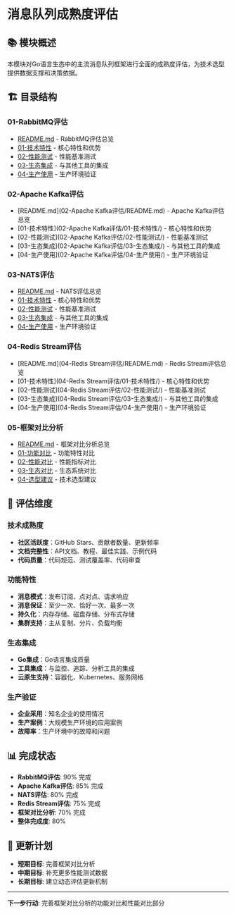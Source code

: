 # 消息队列成熟度评估

## 📚 **模块概述**

本模块对Go语言生态中的主流消息队列框架进行全面的成熟度评估，为技术选型提供数据支撑和决策依据。

## 🏗️ **目录结构**

### **01-RabbitMQ评估**

- [README.md](01-RabbitMQ评估/README.md) - RabbitMQ评估总览
- [01-技术特性](01-RabbitMQ评估/01-技术特性/) - 核心特性和优势
- [02-性能测试](01-RabbitMQ评估/02-性能测试/) - 性能基准测试
- [03-生态集成](01-RabbitMQ评估/03-生态集成/) - 与其他工具的集成
- [04-生产使用](01-RabbitMQ评估/04-生产使用/) - 生产环境验证

### **02-Apache Kafka评估**

- [README.md](02-Apache Kafka评估/README.md) - Apache Kafka评估总览
- [01-技术特性](02-Apache Kafka评估/01-技术特性/) - 核心特性和优势
- [02-性能测试](02-Apache Kafka评估/02-性能测试/) - 性能基准测试
- [03-生态集成](02-Apache Kafka评估/03-生态集成/) - 与其他工具的集成
- [04-生产使用](02-Apache Kafka评估/04-生产使用/) - 生产环境验证

### **03-NATS评估**

- [README.md](03-NATS评估/README.md) - NATS评估总览
- [01-技术特性](03-NATS评估/01-技术特性/) - 核心特性和优势
- [02-性能测试](03-NATS评估/02-性能测试/) - 性能基准测试
- [03-生态集成](03-NATS评估/03-生态集成/) - 与其他工具的集成
- [04-生产使用](03-NATS评估/04-生产使用/) - 生产环境验证

### **04-Redis Stream评估**

- [README.md](04-Redis Stream评估/README.md) - Redis Stream评估总览
- [01-技术特性](04-Redis Stream评估/01-技术特性/) - 核心特性和优势
- [02-性能测试](04-Redis Stream评估/02-性能测试/) - 性能基准测试
- [03-生态集成](04-Redis Stream评估/03-生态集成/) - 与其他工具的集成
- [04-生产使用](04-Redis Stream评估/04-生产使用/) - 生产环境验证

### **05-框架对比分析**

- [README.md](05-框架对比分析/README.md) - 框架对比分析总览
- [01-功能对比](05-框架对比分析/01-功能对比/) - 功能特性对比
- [02-性能对比](05-框架对比分析/02-性能对比/) - 性能指标对比
- [03-生态对比](05-框架对比分析/03-生态对比/) - 生态系统对比
- [04-选型建议](05-框架对比分析/04-选型建议/) - 技术选型建议

## 🎯 **评估维度**

### **技术成熟度**

- **社区活跃度**：GitHub Stars、贡献者数量、更新频率
- **文档完整性**：API文档、教程、最佳实践、示例代码
- **代码质量**：代码规范、测试覆盖率、代码审查

### **功能特性**

- **消息模式**：发布订阅、点对点、请求响应
- **消息保证**：至少一次、恰好一次、最多一次
- **持久化**：内存存储、磁盘存储、分布式存储
- **集群支持**：主从复制、分片、负载均衡

### **生态集成**

- **Go集成**：Go语言集成质量
- **工具集成**：与监控、追踪、分析工具的集成
- **云原生支持**：容器化、Kubernetes、服务网格

### **生产验证**

- **企业采用**：知名企业的使用情况
- **生产案例**：大规模生产环境的应用案例
- **故障率**：生产环境中的故障和问题

## 📊 **完成状态**

- **RabbitMQ评估**: 90% 完成
- **Apache Kafka评估**: 85% 完成
- **NATS评估**: 80% 完成
- **Redis Stream评估**: 75% 完成
- **框架对比分析**: 70% 完成
- **整体完成度**: 80%

## 🔄 **更新计划**

- **短期目标**: 完善框架对比分析
- **中期目标**: 补充更多性能测试数据
- **长期目标**: 建立动态评估更新机制

---

**下一步行动**: 完善框架对比分析的功能对比和性能对比部分
